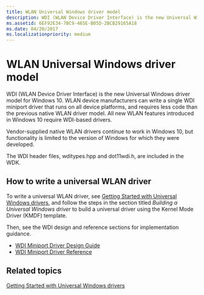 ```yaml
---
title: WLAN Universal Windows driver model
description: WDI (WLAN Device Driver Interface) is the new Universal Windows driver model for Windows 10.
ms.assetid: 6EF92E34-7BC9-465E-B05D-2BCB29165A18
ms.date: 04/20/2017
ms.localizationpriority: medium
---
```


# WLAN Universal Windows driver model


WDI (WLAN Device Driver Interface) is the new Universal Windows driver model for Windows 10. WLAN device manufacturers can write a single WDI miniport driver that runs on all device platforms, and requires less code than the previous native WLAN driver model. All new WLAN features introduced in Windows 10 require WDI-based drivers.

Vendor-supplied native WLAN drivers continue to work in Windows 10, but functionality is limited to the version of Windows for which they were developed.

The WDI header files, wditypes.hpp and dot11wdi.h, are included in the WDK.

## How to write a universal WLAN driver


To write a universal WLAN driver, see [Getting Started with Universal Windows drivers](https://docs.microsoft.com/windows-hardware/drivers), and follow the steps in the section titled *Building a Universal Windows driver* to build a universal driver using the Kernel Mode Driver (KMDF) template.

Then, see the WDI design and reference sections for implementation guidance.

-   [WDI Miniport Driver Design Guide](wdi-miniport-driver-design-guide.md)
-   [WDI Miniport Driver Reference](https://docs.microsoft.com/windows-hardware/drivers/ddi/_netvista/)

## Related topics


[Getting Started with Universal Windows drivers](https://docs.microsoft.com/windows-hardware/drivers)

 

 






